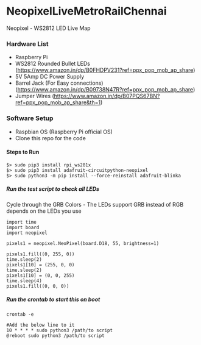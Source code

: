 # NeopixelLiveMetroRailChennai
Neopixel - WS2812 LED Live Map

### Hardware List
- Raspberry Pi
- WS2812 Rounded Bullet LEDs (https://www.amazon.in/dp/B0FHDPV231?ref=ppx_pop_mob_ap_share)
- 5V 5Amp DC Power Supply
- Barrel Jack (For Easy connections) (https://www.amazon.in/dp/B09738N47R?ref=ppx_pop_mob_ap_share)
- Jumper Wires (https://www.amazon.in/dp/B07PQS67BN?ref=ppx_pop_mob_ap_share&th=1) 

### Software Setup
- Raspbian OS (Raspberry Pi official OS)
- Clone this repo for the code

#### Steps to Run

```
$> sudo pip3 install rpi_ws281x
$> sudo pip3 install adafruit-circuitpython-neopixel
$> sudo python3 -m pip install --force-reinstall adafruit-blinka
```

##### Run the test script to check all LEDs

Cycle through the GRB Colors - The LEDs support GRB instead of RGB depends on the LEDs you use
```
import time
import board
import neopixel

pixels1 = neopixel.NeoPixel(board.D18, 55, brightness=1)

pixels1.fill((0, 255, 0))
time.sleep(2)
pixels1[10] = (255, 0, 0)
time.sleep(2)
pixels1[10] = (0, 0, 255)
time.sleep(4)
pixels1.fill((0, 0, 0))
```

##### Run the crontab to start this on boot
```
crontab -e

#Add the below line to it
10 * * * * sudo python3 /path/to script
@reboot sudo python3 /path/to script
```

